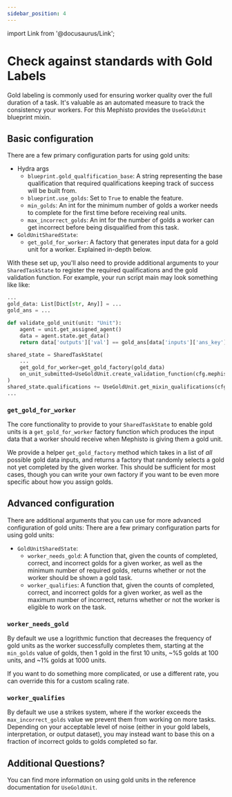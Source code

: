 ```yaml
---
sidebar_position: 4
---
```


import Link from '@docusaurus/Link';

# Check against standards with Gold Labels

Gold labeling is commonly used for ensuring worker quality over the full duration of a task. It's valuable as an automated measure to track the consistency your workers. For this Mephisto provides the `UseGoldUnit` blueprint mixin. 


## Basic configuration

There are a few primary configuration parts for using gold units:
- Hydra args
  - `blueprint.gold_qualfification_base`: A string representing the base qualification that required qualifications keeping track of success will be built from.
  - `blueprint.use_golds`: Set to `True` to enable the feature.
  - `min_golds`: An int for the minimum number of golds a worker needs to complete for the first time before receiving real units.
  - `max_incorrect_golds`: An int for the number of golds a worker can get incorrect before being disqualified from this task.
- `GoldUnitSharedState`:
  - `get_gold_for_worker`: A factory that generates input data for a gold unit for a worker. Explained in-depth below.

With these set up, you'll also need to provide additional arguments to your `SharedTaskState` to register the required qualifications and the gold validation function. For example, your run script main may look something like like:
```python
...
gold_data: List[Dict[str, Any]] = ...
gold_ans = ...

def validate_gold_unit(unit: "Unit"):
    agent = unit.get_assigned_agent()
    data = agent.state.get_data()
    return data['outputs']['val'] == gold_ans[data['inputs']['ans_key']]

shared_state = SharedTaskState(
    ...
    get_gold_for_worker=get_gold_factory(gold_data)
    on_unit_submitted=UseGoldUnit.create_validation_function(cfg.mephisto, validate_gold_unit)
)
shared_state.qualifications += UseGoldUnit.get_mixin_qualifications(cfg.mephisto, shared_state)
...
```

### `get_gold_for_worker`

The core functionality to provide to your `SharedTaskState` to enable gold units is a `get_gold_for_worker` factory function which produces the input data that a worker should receive when Mephisto is giving them a gold unit.

We provide a helper `get_gold_factory` method which takes in a list of _all_ possible gold data inputs, and returns a factory that randomly selects a gold not yet completed by the given worker. This should be sufficient for most cases, though you can write your own factory if you want to be even more specific about how you assign golds.

## Advanced configuration

There are additional arguments that you can use for more advanced configuration of gold units:
There are a few primary configuration parts for using gold units:
- `GoldUnitSharedState`:
  - `worker_needs_gold`: A function that, given the counts of completed, correct, and incorrect golds for a given worker, as well as the minimum number of required golds, returns whether or not the worker should be shown a gold task. 
  - `worker_qualifies`: A function that, given the counts of completed, correct, and incorrect golds for a given worker, as well as the maximum number of incorrect, returns whether or not the worker is eligible to work on the task.

### `worker_needs_gold`

By default we use a logrithmic function that decreases the frequency of gold units as the worker successfully completes them, starting at the `min_golds` value of golds, then 1 gold in the first 10 units, ~%5 golds at 100 units, and ~1% golds at 1000 units.

If you want to do something more complicated, or use a different rate, you can override this for a custom scaling rate.

### `worker_qualifies`

By default we use a strikes system, where if the worker exceeds the `max_incorrect_golds` value we prevent them from working on more tasks. Depending on your acceptable level of noise (either in your gold labels, interpretation, or output dataset), you may instead want to base this on a fraction of incorrect golds to golds completed so far.

## Additional Questions?

You can find more information on using gold units in the reference documentation for <Link target={null} to="pathname:///python_api/mephisto/abstractions/blueprints/mixins/use_gold_unit.html">`UseGoldUnit`</Link>.
